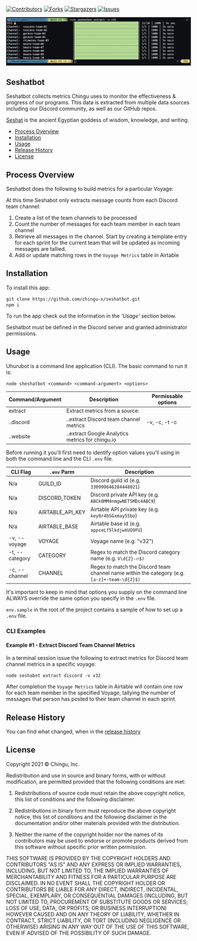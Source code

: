

[contributors-shield]: https://img.shields.io/github/contributors/chingu-x/seshatbot.svg?style=for-the-badge
[contributors-url]: https://github.com/chingu-x/seshatbot/graphs/contributors
[forks-shield]: https://img.shields.io/github/forks/chingu-x/seshatbot.svg?style=for-the-badge
[forks-url]: https://github.com/chingu-x/seshatbot/network/members
[stars-shield]: https://img.shields.io/github/stars/chingu-x/seshatbot.svg?style=for-the-badge
[stars-url]: https://github.com/chingu-x/seshatbot/stargazers
[issues-shield]: https://img.shields.io/github/issues/chingu-x/seshatbot.svg?style=for-the-badge
[issues-url]: https://github.com/chingu-x/seshatbot/issues

[![Contributors][contributors-shield]][contributors-url]
[![Forks][forks-shield]][forks-url]
[![Stargazers][stars-shield]][stars-url]
[![Issues][issues-shield]][issues-url]

![Seshatbot Progress Bar](./docs/seshatbot_progress_bar.png)

## Seshatbot

Seshatbot collects metrics Chingu uses to monitor the effectiveness & progress
of our programs. This data is extracted from multiple data sources including
our Discord community, as well as our GitHub repos.

[Seshat](https://en.wikipedia.org/wiki/Seshat) is the ancient Egyptian goddess of wisdom, knowledge, and writing.

- [Process Overview](#process-overview) 
- [Installation](#installation) 
- [Usage](#usage) 
- [Release History](#release-history) 
- [License](#license)
## Process Overview

Seshatbot does the following to build metrics for a particular Voyage:

At this time Seshabot only extracts message counts from each Discord team channel:
1. Create a list of the team channels to be processed
2. Count the number of messages for each team member in each team channel
3. Retrieve all messages in the channel. Start by creating a template entry for 
each sprint for the current team that will be updated as incoming messages are 
tallied.
4. Add or update matching rows in the `Voyage Metrics` table in Airtable

## Installation

To install this app:
```
git clone https://github.com/chingu-x/seshatbot.git
npm i
```

To run the app check out the information in the *_'Usage'_* section below.

Seshatbot must be defined in the Discord server and granted administrator
permissions. 
## Usage

Uhurubot is a command line application (CLI). The basic command to run it is:
```
node sheshatbot <command> <command-argument> <options>
```
| Command/Argument | Description                       | Permissable options |
|------------|-----------------------------------------|---------------------|
| extract    | Extract metrics from a source:          |                     |
| ..discord  | ..extract Discord team channel metrics  | -v, -c, -t -c                  |
| ..website  | ..extract Google Analytics metrics for chingu.io |            |


Before running it you'll first need to identify option values you'll using 
in both the command line and the CLI `.env` file. 

| CLI Flag        | `.env` Parm    | Description                              |
|-----------------|----------------|------------------------------------------|
| N/a             | GUILD_ID       | Discord guild id (e.g. `330999646284448021`) |
| N/a             | DISCORD_TOKEN  | Discord private API key (e.g. `ABCk0MM4nmgwNET5MDc4ABC9`) 
| N/a             | AIRTABLE_API_KEY | Airtable API private key (e.g. `key8r4bSGxmay55bo`) |
| N/a             | AIRTABLE_BASE  | Airtable base id (e.g. `appceLf5lkdjwXUO9FU`) |
| -v, --voyage    | VOYAGE         | Voyage name (e.g. "v32")                 |
| -t, --category  | CATEGORY       | Regex to match the Discord category name (e.g. `V\d{2}-🔥$)` |
| -c, --channel   | CHANNEL        | Regex to match the Discord team channel name within the category (e.g. `[a-z]+-team-\d{2}$)` |
 
It's important to keep in mind that options you supply on the command line
ALWAYS override the same option you specify in the `.env` file.

`env.sample` in the root of the project contains a sample of how to set up a `.env` file.

### CLI Examples

#### Example #1 - Extract Discord Team Channel Metrics

In a terminal session issue the following to extract metrics for Discord team 
channel metrics in a specific voyage: 
```
node seshabot extract discord -v v32
```

After completion the `Voyage Metrics` table in Airtable will contain one row
for each team member in the specified Voyage, tallying the number of messages
that person has posted to their team channel in each sprint.

## Release History

You can find what changed, when in the [release history](./docs/RELEASE_HISTORY.md)

## License

Copyright 2021 &copy; Chingu, Inc.

Redistribution and use in source and binary forms, with or without modification, are permitted provided that the following conditions are met:

1. Redistributions of source code must retain the above copyright notice, this list of conditions and the following disclaimer.

2. Redistributions in binary form must reproduce the above copyright notice, this list of conditions and the following disclaimer in the documentation and/or other materials provided with the distribution.

3. Neither the name of the copyright holder nor the names of its contributors may be used to endorse or promote products derived from this software without specific prior written permission.

THIS SOFTWARE IS PROVIDED BY THE COPYRIGHT HOLDERS AND CONTRIBUTORS "AS IS" AND ANY EXPRESS OR IMPLIED WARRANTIES, INCLUDING, BUT NOT LIMITED TO, THE IMPLIED WARRANTIES OF MERCHANTABILITY AND FITNESS FOR A PARTICULAR PURPOSE ARE DISCLAIMED. IN NO EVENT SHALL THE COPYRIGHT HOLDER OR CONTRIBUTORS BE LIABLE FOR ANY DIRECT, INDIRECT, INCIDENTAL, SPECIAL, EXEMPLARY, OR CONSEQUENTIAL DAMAGES (INCLUDING, BUT NOT LIMITED TO, PROCUREMENT OF SUBSTITUTE GOODS OR SERVICES; LOSS OF USE, DATA, OR PROFITS; OR BUSINESS INTERRUPTION) HOWEVER CAUSED AND ON ANY THEORY OF LIABILITY, WHETHER IN CONTRACT, STRICT LIABILITY, OR TORT (INCLUDING NEGLIGENCE OR OTHERWISE) ARISING IN ANY WAY OUT OF THE USE OF THIS SOFTWARE, EVEN IF ADVISED OF THE POSSIBILITY OF SUCH DAMAGE.
